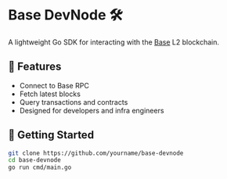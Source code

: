 # Base DevNode 🛠️

A lightweight Go SDK for interacting with the [Base](https://base.org) L2 blockchain.

## 🔧 Features
- Connect to Base RPC
- Fetch latest blocks
- Query transactions and contracts
- Designed for developers and infra engineers

## 🚀 Getting Started

```bash
git clone https://github.com/yourname/base-devnode
cd base-devnode
go run cmd/main.go
